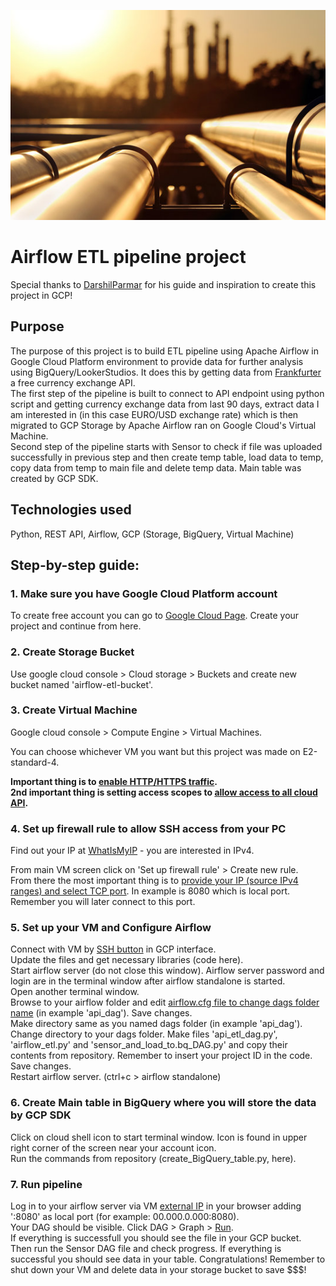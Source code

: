 
![](airflow-etl-screenshots/pipeline_picture.jpg)

# Airflow ETL pipeline project

Special thanks to [DarshilParmar](https://www.youtube.com/@DarshilParmar) for his guide and inspiration to create this project in GCP!

## Purpose

The purpose of this project is to build ETL pipeline using Apache Airflow in Google Cloud Platform environment to provide data for further analysis using BigQuery/LookerStudios. It does this by getting data from [Frankfurter](https://www.frankfurter.app/) a free currency exchange API. <br>
The first step of the pipeline is built to connect to API endpoint using python script and getting currency exchange data from last 90 days, extract data I am interested in (in this case EURO/USD exchange rate) which is then migrated to GCP Storage by Apache Airflow ran on Google Cloud's Virtual Machine. <br>
Second step of the pipeline starts with Sensor to check if file was uploaded successfully in previous step and then create temp table, load data to temp, copy data from temp to main file and delete temp data.
Main table was created by GCP SDK. <br>

## Technologies used

Python, REST API, Airflow, GCP (Storage, BigQuery, Virtual Machine)

## Step-by-step guide:

### 1. Make sure you have Google Cloud Platform account

To create free account you can go to [Google Cloud Page](https://cloud.google.com/). Create your project and continue from here.

### 2. Create Storage Bucket

Use google cloud console > Cloud storage > Buckets and create new bucket named 'airflow-etl-bucket'.

### 3. Create Virtual Machine

Google cloud console > Compute Engine > Virtual Machines. 

You can choose whichever VM you want but this project was made on E2-standard-4.

**Important thing is to [enable HTTP/HTTPS traffic](airflow-etl-screenshots/GCP-VM-firewalls.JPG).**<br>
**2nd important thing is setting access scopes to [allow access to all cloud API](airflow-etl-screenshots/GCP-access-scopes.JPG).**

### 4. Set up firewall rule to allow SSH access from your PC

Find out your IP at [WhatIsMyIP](https://www.whatismyip.com/) - you are interested in IPv4.

From main VM screen click on 'Set up firewall rule' > Create new rule.<br>
From there the most important thing is to [provide your IP (source IPv4 ranges) and select TCP port](airflow-etl-screenshots/GCP-firewall-rule.JPG). In example is 8080 which is local port. Remember you will later connect to this port.

### 5. Set up your VM and Configure Airflow

Connect with VM by [SSH button](airflow-etl-screenshots/GCP-VM-externalIPSSH.JPG) in GCP interface.<br>
Update the files and get necessary libraries (code here).<br>
Start airflow server (do not close this window). Airflow server password and login are in the terminal window after airflow standalone is started.<br>
Open another terminal window.<br>
Browse to your airflow folder and edit [airflow.cfg file to change dags folder name](airflow-etl-screenshots/airflow-cfg.JPG) (in example 'api_dag'). Save changes.<br>
Make directory same as you named dags folder (in example 'api_dag').<br>
Change directory to your dags folder. Make files 'api_etl_dag.py', 'airflow_etl.py' and 'sensor_and_load_to.bq_DAG.py' and copy their contents from repository. Remember to insert your project ID in the code. <br>
Save changes.<br>
Restart airflow server. (ctrl+c > airflow standalone)

### 6. Create Main table in BigQuery where you will store the data by GCP SDK

Click on cloud shell icon to start terminal window. Icon is found in upper right corner of the screen near your account icon. <br>
Run the commands from repository (create_BigQuery_table.py, here). <br>

### 7. Run pipeline

Log in to your airflow server via VM [external IP](airflow-etl-screenshots/GCP-VM-externalIPSSH.JPG) in your browser adding ':8080' as local port (for example: 00.000.0.000:8080). <br>
Your DAG should be visible. Click DAG > Graph > [Run](airflow-etl-screenshots/airflow-dag-window.JPG).<br>
If everything is successfull you should see the file in your GCP bucket.<br>
Then run the Sensor DAG file and check progress. If everything is successful you should see data in your table.
Congratulations! Remember to shut down your VM and delete data in your storage bucket to save $$$!
